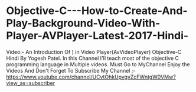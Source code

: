 # Objective-C---How-to-Create-And-Play-Background-Video-With-Player-AVPlayer-Latest-2017-Hindi-
Video:- An Introduction Of ) in Video Player(AvVideoPlayer) Objective-C Hindi By Yogesh Patel.  In this Channel I'll teach most of the objective C programming language in Multiple videos. Must Go to MyChannel Enjoy the Videos And Don't Forget To Subscribe My Channel :-https://www.youtube.com/channel/UCvtOhkUpvgvZcFWntgW0VMw?view_as=subscriber
